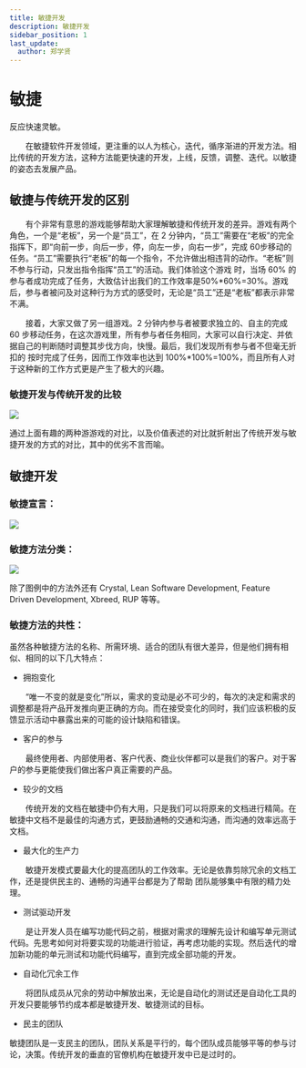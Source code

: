 ```yaml
---
title: 敏捷开发
description: 敏捷开发
sidebar_position: 1
last_update:
  author: 郑学贤
---
```

# 敏捷

反应快速灵敏。

　　在敏捷软件开发领域，更注重的以人为核心，迭代，循序渐进的开发方法。相比传统的开发方法，这种方法能更快速的开发，上线，反馈，调整、迭代。以敏捷的姿态去发展产品。

 

## 敏捷与传统开发的区别                                                                                  

　　有个非常有意思的游戏能够帮助大家理解敏捷和传统开发的差异。游戏有两个角色，一个是“老板”，另一个是“员工”，在 2 分钟内，“员工”需要在“老板”的完全指挥下，即“向前一步，向后一步，停，向左一步，向右一步”，完成 60步移动的任务。“员工”需要执行“老板”的每一个指令，不允许做出相违背的动作。“老板”则不参与行动，只发出指令指挥“员工”的活动。我们体验这个游戏 时，当场 60% 的参与者成功完成了任务，大致估计出我们的工作效率是50%*60%=30%。游戏后，参与者被问及对这种行为方式的感受时，无论是“员工”还是“老板”都表示非常不满。

　　接着，大家又做了另一组游戏。2 分钟内参与者被要求独立的、自主的完成 60 步移动任务，在这次游戏里，所有参与者任务相同，大家可以自行决定、并依据自己的判断随时调整其步伐方向，快慢。最后，我们发现所有参与者不但毫无折扣的 按时完成了任务，因而工作效率也达到 100%*100%=100%，而且所有人对于这种新的工作方式更是产生了极大的兴趣。

### 敏捷开发与传统开发的比较

![](@site/static/img/test_img/2023-04-19-17-21-04.png)

通过上面有趣的两种游游戏的对比，以及价值表述的对比就折射出了传统开发与敏捷开发的方式的对比，其中的优劣不言而喻。

## 敏捷开发                                                                                                       

### 敏捷宣言：

![](@site/static/img/test_img/2023-04-19-17-21-56.png)

### 敏捷方法分类：

![](@site/static/img/test_img/2023-04-19-17-22-22.png)

除了图例中的方法外还有 Crystal, Lean Software Development, Feature  Driven Development, Xbreed, RUP 等等。

 

### 敏捷方法的共性： 

虽然各种敏捷方法的名称、所需环境、适合的团队有很大差异，但是他们拥有相似、相同的以下几大特点：

* 拥抱变化

　　“唯一不变的就是变化”所以，需求的变动是必不可少的，每次的决定和需求的调整都是将产品开发推向更正确的方向。而在接受变化的同时，我们应该积极的反馈显示活动中暴露出来的可能的设计缺陷和错误。

* 客户的参与

　　最终使用者、内部使用者、客户代表、商业伙伴都可以是我们的客户。对于客户的参与更能使我们做出客户真正需要的产品。

* 较少的文档

 　　传统开发的文档在敏捷中仍有大用，只是我们可以将原来的文档进行精简。在敏捷中文档不是最佳的沟通方式，更鼓励通畅的交通和沟通，而沟通的效率远高于文档。

* 最大化的生产力

　　敏捷开发模式要最大化的提高团队的工作效率。无论是依靠剪除冗余的文档工作，还是提供民主的、通畅的沟通平台都是为了帮助 团队能够集中有限的精力处理。

* 测试驱动开发

　　是让开发人员在编写功能代码之前，根据对需求的理解先设计和编写单元测试代码。先思考如何对将要实现的功能进行验证，再考虑功能的实现。然后迭代的增加新功能的单元测试和功能代码编写，直到完成全部功能的开发。

* 自动化冗余工作

　　将团队成员从冗余的劳动中解放出来，无论是自动化的测试还是自动化工具的开发只要能够节约成本都是敏捷开发、敏捷测试的目标。

* 民主的团队

敏捷团队是一支民主的团队，团队关系是平行的，每个团队成员能够平等的参与讨论，决策。传统开发的垂直的官僚机构在敏捷开发中已是过时的。

 

 

